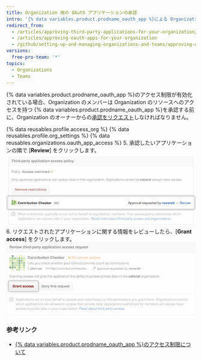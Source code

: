 ```yaml
---
title: Organization 用の OAuth アプリケーションの承認
intro: '{% data variables.product.prodname_oauth_app %}による Organization のリソースへのアクセスを Organization のメンバーがリクエストしてきた場合、Organization のオーナーはそのリクエストを承認あるいは否認できます。'
redirect_from:
  - /articles/approving-third-party-applications-for-your-organization/
  - /articles/approving-oauth-apps-for-your-organization
  - /github/setting-up-and-managing-organizations-and-teams/approving-oauth-apps-for-your-organization
versions:
  free-pro-team: '*'
topics:
  - Organizations
  - Teams
---
```


{% data variables.product.prodname_oauth_app %}のアクセス制限が有効化されている場合、Organization のメンバーは Organization のリソースへのアクセスを持つ {% data variables.product.prodname_oauth_app %}を承認する前に、Organization のオーナーからの[承認をリクエスト](/articles/requesting-organization-approval-for-oauth-apps)しなければなりません。

{% data reusables.profile.access_org %}
{% data reusables.profile.org_settings %}
{% data reusables.organizations.oauth_app_access %}
5. 承認したいアプリケーションの隣で [**Review**] をクリックします。 ![レビューのリクエストリンク](/assets/images/help/settings/settings-third-party-approve-review.png)
6. リクエストされたアプリケーションに関する情報をレビューしたら、[**Grant access**] をクリックします。 ![アクセスの許可ボタン](/assets/images/help/settings/settings-third-party-approve-grant.png)

### 参考リンク

- [{% data variables.product.prodname_oauth_app %}のアクセス制限について](/articles/about-oauth-app-access-restrictions)
